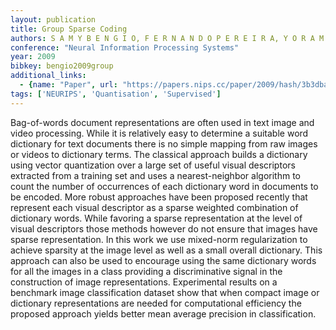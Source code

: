 ```yaml
---
layout: publication
title: Group Sparse Coding
authors: S A M Y B E N G I O, F E R N A N D O P E R E I R A, Y O R A M S I N G E R, D E N N I S S T R E L O W
conference: "Neural Information Processing Systems"
year: 2009
bibkey: bengio2009group
additional_links:
  - {name: "Paper", url: "https://papers.nips.cc/paper/2009/hash/3b3dbaf68507998acd6a5a5254ab2d76-Abstract.html"}
tags: ['NEURIPS', 'Quantisation', 'Supervised']
---
```

Bag-of-words document representations are often used in text image and video processing. While it is relatively easy to determine a suitable word dictionary for text documents there is no simple mapping from raw images or videos to dictionary terms. The classical approach builds a dictionary using vector quantization over a large set of useful visual descriptors extracted from a training set and uses a nearest-neighbor algorithm to count the number of occurrences of each dictionary word in documents to be encoded. More robust approaches have been proposed recently that represent each visual descriptor as a sparse weighted combination of dictionary words. While favoring a sparse representation at the level of visual descriptors those methods however do not ensure that images have sparse representation. In this work we use mixed-norm regularization to achieve sparsity at the image level as well as a small overall dictionary. This approach can also be used to encourage using the same dictionary words for all the images in a class providing a discriminative signal in the construction of image representations. Experimental results on a benchmark image classification dataset show that when compact image or dictionary representations are needed for computational efficiency the proposed approach yields better mean average precision in classification.
